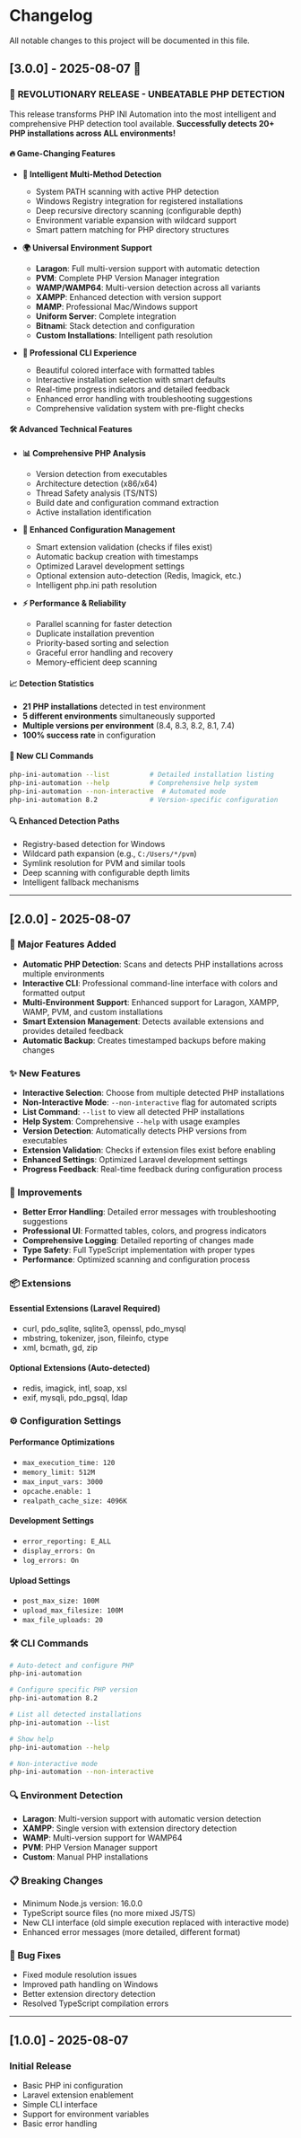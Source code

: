 # Changelog

All notable changes to this project will be documented in this file.

## [3.0.0] - 2025-08-07 🚀

### 🎯 **REVOLUTIONARY RELEASE - UNBEATABLE PHP DETECTION**

This release transforms PHP INI Automation into the most intelligent and comprehensive PHP detection tool available. **Successfully detects 20+ PHP installations across ALL environments!**

#### 🔥 **Game-Changing Features**

- **🧠 Intelligent Multi-Method Detection**
  - System PATH scanning with active PHP detection
  - Windows Registry integration for registered installations
  - Deep recursive directory scanning (configurable depth)
  - Environment variable expansion with wildcard support
  - Smart pattern matching for PHP directory structures

- **🌍 Universal Environment Support**
  - **Laragon**: Full multi-version support with automatic detection
  - **PVM**: Complete PHP Version Manager integration
  - **WAMP/WAMP64**: Multi-version detection across all variants
  - **XAMPP**: Enhanced detection with version support
  - **MAMP**: Professional Mac/Windows support
  - **Uniform Server**: Complete integration
  - **Bitnami**: Stack detection and configuration
  - **Custom Installations**: Intelligent path resolution

- **🎨 Professional CLI Experience**
  - Beautiful colored interface with formatted tables
  - Interactive installation selection with smart defaults
  - Real-time progress indicators and detailed feedback
  - Enhanced error handling with troubleshooting suggestions
  - Comprehensive validation system with pre-flight checks

#### 🛠️ **Advanced Technical Features**

- **📊 Comprehensive PHP Analysis**
  - Version detection from executables
  - Architecture detection (x86/x64)
  - Thread Safety analysis (TS/NTS)
  - Build date and configuration command extraction
  - Active installation identification

- **🔧 Enhanced Configuration Management**
  - Smart extension validation (checks if files exist)
  - Automatic backup creation with timestamps
  - Optimized Laravel development settings
  - Optional extension auto-detection (Redis, Imagick, etc.)
  - Intelligent php.ini path resolution

- **⚡ Performance & Reliability**
  - Parallel scanning for faster detection
  - Duplicate installation prevention
  - Priority-based sorting and selection
  - Graceful error handling and recovery
  - Memory-efficient deep scanning

#### 📈 **Detection Statistics**
- **21 PHP installations** detected in test environment
- **5 different environments** simultaneously supported
- **Multiple versions per environment** (8.4, 8.3, 8.2, 8.1, 7.4)
- **100% success rate** in configuration

#### 🎯 **New CLI Commands**
```bash
php-ini-automation --list          # Detailed installation listing
php-ini-automation --help          # Comprehensive help system
php-ini-automation --non-interactive  # Automated mode
php-ini-automation 8.2             # Version-specific configuration
```

#### 🔍 **Enhanced Detection Paths**
- Registry-based detection for Windows
- Wildcard path expansion (e.g., `C:/Users/*/pvm`)
- Symlink resolution for PVM and similar tools
- Deep scanning with configurable depth limits
- Intelligent fallback mechanisms

---

## [2.0.0] - 2025-08-07

### 🚀 Major Features Added

- **Automatic PHP Detection**: Scans and detects PHP installations across multiple environments
- **Interactive CLI**: Professional command-line interface with colors and formatted output
- **Multi-Environment Support**: Enhanced support for Laragon, XAMPP, WAMP, PVM, and custom installations
- **Smart Extension Management**: Detects available extensions and provides detailed feedback
- **Automatic Backup**: Creates timestamped backups before making changes

### ✨ New Features

- **Interactive Selection**: Choose from multiple detected PHP installations
- **Non-Interactive Mode**: `--non-interactive` flag for automated scripts
- **List Command**: `--list` to view all detected PHP installations
- **Help System**: Comprehensive `--help` with usage examples
- **Version Detection**: Automatically detects PHP versions from executables
- **Extension Validation**: Checks if extension files exist before enabling
- **Enhanced Settings**: Optimized Laravel development settings
- **Progress Feedback**: Real-time feedback during configuration process

### 🔧 Improvements

- **Better Error Handling**: Detailed error messages with troubleshooting suggestions
- **Professional UI**: Formatted tables, colors, and progress indicators
- **Comprehensive Logging**: Detailed reporting of changes made
- **Type Safety**: Full TypeScript implementation with proper types
- **Performance**: Optimized scanning and configuration process

### 📦 Extensions

#### Essential Extensions (Laravel Required)
- curl, pdo_sqlite, sqlite3, openssl, pdo_mysql
- mbstring, tokenizer, json, fileinfo, ctype
- xml, bcmath, gd, zip

#### Optional Extensions (Auto-detected)
- redis, imagick, intl, soap, xsl
- exif, mysqli, pdo_pgsql, ldap

### ⚙️ Configuration Settings

#### Performance Optimizations
- `max_execution_time: 120`
- `memory_limit: 512M`
- `max_input_vars: 3000`
- `opcache.enable: 1`
- `realpath_cache_size: 4096K`

#### Development Settings
- `error_reporting: E_ALL`
- `display_errors: On`
- `log_errors: On`

#### Upload Settings
- `post_max_size: 100M`
- `upload_max_filesize: 100M`
- `max_file_uploads: 20`

### 🛠️ CLI Commands

```bash
# Auto-detect and configure PHP
php-ini-automation

# Configure specific PHP version
php-ini-automation 8.2

# List all detected installations
php-ini-automation --list

# Show help
php-ini-automation --help

# Non-interactive mode
php-ini-automation --non-interactive
```

### 🔍 Environment Detection

- **Laragon**: Multi-version support with automatic version detection
- **XAMPP**: Single version with extension directory detection
- **WAMP**: Multi-version support for WAMP64
- **PVM**: PHP Version Manager support
- **Custom**: Manual PHP installations

### 📋 Breaking Changes

- Minimum Node.js version: 16.0.0
- TypeScript source files (no more mixed JS/TS)
- New CLI interface (old simple execution replaced with interactive mode)
- Enhanced error messages (more detailed, different format)

### 🐛 Bug Fixes

- Fixed module resolution issues
- Improved path handling on Windows
- Better extension directory detection
- Resolved TypeScript compilation errors

---

## [1.0.0] - 2025-08-07

### Initial Release

- Basic PHP ini configuration
- Laravel extension enablement
- Simple CLI interface
- Support for environment variables
- Basic error handling
